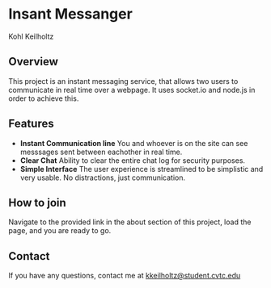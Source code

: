 # Insant Messanger
Kohl Keilholtz

## Overview
This project is an instant messaging service, that allows two users to communicate in real time over a webpage. It uses socket.io and node.js in order to achieve this.

## Features
- **Instant Communication line** You and whoever is on the site can see messsages sent between eachother in real time.
- **Clear Chat** Ability to clear the entire chat log for security purposes.
- **Simple Interface** The user experience is streamlined to be simplistic and very usable. No distractions, just communication.

## How to join
Navigate to the provided link in the about section of this project, load the page, and you are ready to go. 

## Contact
If you have any questions, contact me at [kkeilholtz@student.cvtc.edu](mailto:kkeilholtz@student.cvtc.edu)
